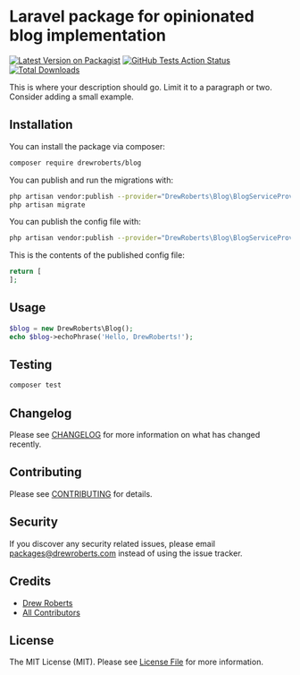 # Laravel package for opinionated blog implementation

[![Latest Version on Packagist](https://img.shields.io/packagist/v/drewroberts/blog.svg?style=flat-square)](https://packagist.org/packages/drewroberts/blog)
[![GitHub Tests Action Status](https://img.shields.io/github/workflow/status/drewroberts/blog/run-tests?label=tests)](https://github.com/drewroberts/blog/actions?query=workflow%3Arun-tests+branch%3Amaster)
[![Total Downloads](https://img.shields.io/packagist/dt/drewroberts/blog.svg?style=flat-square)](https://packagist.org/packages/drewroberts/blog)


This is where your description should go. Limit it to a paragraph or two. Consider adding a small example.

## Installation

You can install the package via composer:

```bash
composer require drewroberts/blog
```

You can publish and run the migrations with:

```bash
php artisan vendor:publish --provider="DrewRoberts\Blog\BlogServiceProvider" --tag="migrations"
php artisan migrate
```

You can publish the config file with:
```bash
php artisan vendor:publish --provider="DrewRoberts\Blog\BlogServiceProvider" --tag="config"
```

This is the contents of the published config file:

```php
return [
];
```

## Usage

``` php
$blog = new DrewRoberts\Blog();
echo $blog->echoPhrase('Hello, DrewRoberts!');
```

## Testing

``` bash
composer test
```

## Changelog

Please see [CHANGELOG](CHANGELOG.md) for more information on what has changed recently.

## Contributing

Please see [CONTRIBUTING](CONTRIBUTING.md) for details.

## Security

If you discover any security related issues, please email packages@drewroberts.com instead of using the issue tracker.

## Credits

- [Drew Roberts](https://github.com/drewroberts)
- [All Contributors](../../contributors)

## License

The MIT License (MIT). Please see [License File](LICENSE) for more information.
